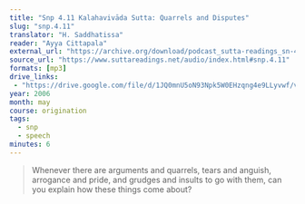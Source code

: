 ```yaml
---
title: "Snp 4.11 Kalahavivāda Sutta: Quarrels and Disputes"
slug: "snp.4.11"
translator: "H. Saddhatissa"
reader: "Ayya Cittapala"
external_url: "https://archive.org/download/podcast_sutta-readings_sn-411-kalahavivada-sutta-_1000359415312/podcast_sutta-readings_sn-411-kalahavivada-sutta-_1000359415312.mp3"
source_url: "https://www.suttareadings.net/audio/index.html#snp.4.11"
formats: [mp3]
drive_links:
 - "https://drive.google.com/file/d/1JQ0mnU5oN93Npk5W0EHzqng4e9LLyvwf/view?usp=drivesdk"
year: 2006
month: may
course: origination
tags:
  - snp
  - speech
minutes: 6
---
```


> Whenever there are arguments and quarrels, tears and anguish, arrogance and pride, and grudges and insults to go with them, can you explain how these things come about?
